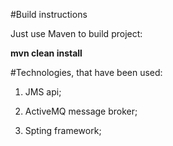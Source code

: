 #Build instructions

Just use Maven to build project:

**mvn clean install**

#Technologies, that have been used:

1) JMS api;

2) ActiveMQ message broker;

3) Spting framework;
